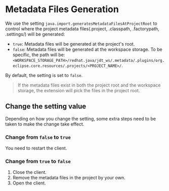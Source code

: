 # Metadata Files Generation

We use the setting `java.import.generatesMetadataFilesAtProjectRoot` to control where the project metadata files(.project, .classpath, .factorypath, .settings/) will be generated:
- `true`: Metadata files will be generated at the project's root.
- `false`: Metadata files will be generated at the workspace storage. To be specific, the path will be: `<WORKSPACE_STORAGE_PATH>/redhat.java/jdt_ws/.metadata/.plugins/org.eclipse.core.resources/.projects/<PROJECT_NAME>/`.

By default, the setting is set to `false`.

> If the metadata files exist in both the project root and the workspace storage, the extension will pick the files in the project root.

## Change the setting value

Depending on how you change the setting, some extra steps need to be taken to make the change take effect.

### Change from `false` to `true`
You need to restart the client.

### Change from `true` to `false`
1. Close the client.
2. Remove the metadata files in the project by your own.
3. Open the client.
